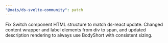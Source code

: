 ```yaml
---
"@nais/ds-svelte-community": patch
---
```


Fix Switch component HTML structure to match ds-react update. Changed content wrapper and label elements from div to span, and updated description rendering to always use BodyShort with consistent sizing.
